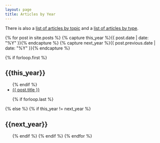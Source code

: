 ```yaml
---
layout: page
title: Articles by Year
---
```


There is also a [list of articles by topic](./blog_category) and a
[list of articles by type](./blog_tag).



{% for post in site.posts  %}
 {% capture this_year %}{{ post.date | date: "%Y" }}{% endcapture %}
 {% capture next_year %}{{ post.previous.date | date: "%Y" }}{% endcapture %}

 {% if forloop.first %}
 <h2 id="{{ this_year }}-ref">{{this_year}}</h2>
 <ul>
 {% endif %}

 <li><a href="{{ post.url }}" title="{{ post.description }}">
 {{ post.title }}</a></li>

 {% if forloop.last %}
 </ul>
 {% else %}
  {% if this_year != next_year %}
  </ul>
  <h2 id="{{ next_year }}-ref">{{next_year}}</h2>
  <ul>
  {% endif %}
 {% endif %}
{% endfor %}

